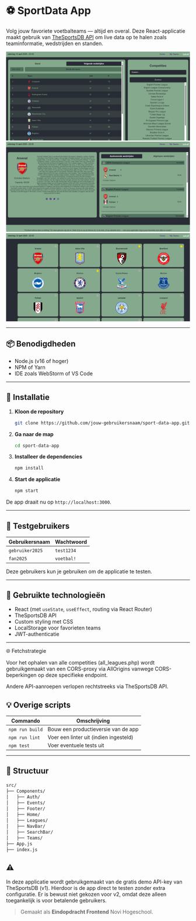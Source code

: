 # ⚽ SportData App

Volg jouw favoriete voetbalteams — altijd en overal. Deze React-applicatie maakt gebruik van [TheSportsDB API](https://www.thesportsdb.com) om live data op te halen zoals teaminformatie, wedstrijden en standen.

![Homepagina](./src/Screenshots/Home/ScreenshotFrondend.png)
![TeamsDetails](./src/Screenshots/TeamsDetails/ScreenshotFrondend(3).png)
![TeamsList](./src/Screenshots/TeamsList/ScreenshotFrondend(2).png)

---

## 📦 Benodigdheden

- Node.js (v16 of hoger)
- NPM of Yarn
- IDE zoals WebStorm of VS Code

---

## 🚀 Installatie

1. **Kloon de repository**
   ```bash
   git clone https://github.com/jouw-gebruikersnaam/sport-data-app.git
   ```

2. **Ga naar de map**
   ```bash
   cd sport-data-app
   ```

3. **Installeer de dependencies**
   ```bash
   npm install
   ```

4. **Start de applicatie**
   ```bash
   npm start
   ```

De app draait nu op `http://localhost:3000`.

---

## 👥 Testgebruikers

| Gebruikersnaam  | Wachtwoord |
|-----------------|------------|
| `gebruiker2025` | `test1234` |
| `fan2025`       | `voetbal!` |

Deze gebruikers kun je gebruiken om de applicatie te testen.

---

## 🧩 Gebruikte technologieën

- React (met `useState`, `useEffect`, routing via React Router)
- TheSportsDB API
- Custom styling met CSS
- LocalStorage voor favorieten teams
- JWT-authenticatie

---
🌐 Fetchstrategie

Voor het ophalen van alle competities (all_leagues.php) wordt gebruikgemaakt van een CORS-proxy via AllOrigins vanwege CORS-beperkingen op deze specifieke endpoint.

Andere API-aanroepen verlopen rechtstreeks via TheSportsDB API.

## 💡 Overige scripts

| Commando         | Omschrijving                       |
|------------------|------------------------------------|
| `npm run build`  | Bouw een productieversie van de app |
| `npm run lint`   | Voer een linter uit (indien ingesteld) |
| `npm test`       | Voer eventuele tests uit           |

---

## 📂 Structuur

```
src/
├── Components/
│   ├── Auth/
│   ├── Events/
│   ├── Footer/
│   ├── Home/
│   ├── Leagues/
│   ├── NavBar/
│   ├── SearchBar/
│   ├── Teams/
├── App.js
├── index.js
```

## ⚠️ 
In deze applicatie wordt gebruikgemaakt van de gratis demo API-key van TheSportsDB (v1). Hierdoor is de app direct te testen zonder extra configuratie. Er is bewust niet gekozen voor v2, omdat deze alleen toegankelijk is voor betalende gebruikers.


> Gemaakt als **Eindopdracht Frontend** Novi Hogeschool.